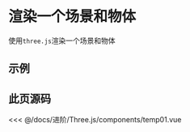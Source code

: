 <script setup>
import temp01 from './components/temp01.vue'
</script>

# 渲染一个场景和物体

使用`three.js`渲染一个场景和物体


## 示例

<ClientOnly>
  <temp01/>
</ClientOnly>

## 此页源码
<<< @/docs/进阶/Three.js/components/temp01.vue

